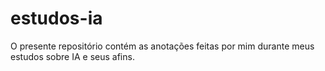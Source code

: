 # estudos-ia
O presente repositório contém as anotações feitas por mim durante meus estudos sobre IA e seus afins.
